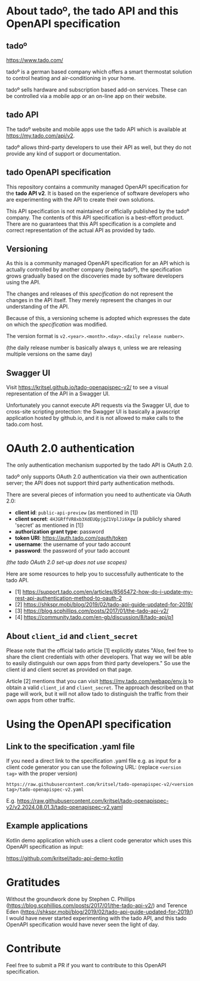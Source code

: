# About tado&ordm;, the tado API and this OpenAPI specification

## tado&ordm;

https://www.tado.com/

tado&ordm; is a german based company which offers a smart thermostat solution
to control heating and air-conditioning in your home.

tado&ordm; sells hardware and subscription based add-on services.
These can be controlled via a mobile app or an on-line app on their website.

## tado API
The tado&ordm; website and mobile apps use the tado API which is available at
https://my.tado.com/api/v2.

tado&ordm; allows third-party developers to use their API as well, 
but they do not provide any kind of support or documentation. 

## tado OpenAPI specification

This repository contains a community managed OpenAPI specification for the
**tado API v2**.
It is based on the experience of software developers who are experimenting
with the API to create their own solutions. 

This API specification is not maintained or officially published by the tado&ordm; company.
The contents of this API specification is a best-effort product.
There are no guarantees that this API specification is a complete and 
correct representation of the actual API as provided by tado.

## Versioning
As this is a community managed OpenAPI specification for an API which is 
actually controlled by another company (being tado&ordm;),
the specification grows gradually based on the discoveries made by 
software developers using the API. 

The changes and releases of this *specification* do not represent the changes 
in the API itself. 
They merely represent the changes in our understanding of the API.

Because of this, a versioning scheme is adopted which expresses the date 
on which the *specification* was modified. 

The version format is `v2.<year>.<month>.<day>.<daily release number>`.

(the daily release number is basically always `0`, unless we are releasing
multiple versions on the same day)

## Swagger UI
Visit https://kritsel.github.io/tado-openapispec-v2/ to see a visual representation
of the API in a Swagger UI.

Unfortunately you cannot execute API requests via the Swagger UI, 
due to cross-site scripting protection:
the Swagger UI is basically a javascript application hosted by github.io,
and it is not allowed to make calls to the tado.com host.

# OAuth 2.0 authentication
The only authentication mechanism supported by the tado API is OAuth 2.0.

tado&ordm; only supports OAuth 2.0 authentication via their own authentication server;
the API does not support third party authentication methods.

There are several pieces of information you need to authenticate via OAuth 2.0:
* **client id**: `public-api-preview` (as mentioned in [1])
* **client secret**: `4HJGRffVR8xb3XdEUQpjgZ1VplJi6Xgw` 
(a publicly shared 'secret' as mentioned in [1])
* **authorization grant type**: password
* **token URI**: https://auth.tado.com/oauth/token
* **username**: the username of your tado account
* **password**: the password of your tado account

_(the tado OAuth 2.0 set-up does not use scopes)_

Here are some resources to help you to successfully authenticate to the tado API.

* [1] https://support.tado.com/en/articles/8565472-how-do-i-update-my-rest-api-authentication-method-to-oauth-2
* [2] https://shkspr.mobi/blog/2019/02/tado-api-guide-updated-for-2019/
* [3] https://blog.scphillips.com/posts/2017/01/the-tado-api-v2/
* [4] https://community.tado.com/en-gb/discussion/8/tado-api/p1

## About `client_id` and `client_secret`
Please note that the official tado article [1] explicitly states
"Also, feel free to share the client credentials with other developers.
That way we will be able to easily distinguish our own apps from
third party developers." 
So use the client id and client secret as provided on that page.

Article [2] mentions that you can visit https://my.tado.com/webapp/env.js to
obtain a valid `client_id` and `client_secret`. 
The approach described on that page will work, but it will not allow tado to 
distinguish the traffic from their own apps from other traffic.

# Using the OpenAPI specification

## Link to the specification .yaml file
If you need a direct link to the specification .yaml file
e.g. as input for a client code generator you can use the following URL:
(replace `<version tag>` with the proper version)

`https://raw.githubusercontent.com/kritsel/tado-openapispec-v2/<version tag>/tado-openapispec-v2.yaml`

E.g. https://raw.githubusercontent.com/kritsel/tado-openapispec-v2/v2.2024.08.01.3/tado-openapispec-v2.yaml

## Example applications

Kotlin demo application which uses a client code generator which uses this OpenAPI 
specification as input:

https://github.com/kritsel/tado-api-demo-kotlin

# Gratitudes
Without the groundwork done by Stephen C. Phillips (https://blog.scphillips.com/posts/2017/01/the-tado-api-v2/)
and Terence Eden (https://shkspr.mobi/blog/2019/02/tado-api-guide-updated-for-2019/)
I would have never started experimenting with the tado API,
and this tado OpenAPI specification would have never seen the light of day.

# Contribute
Feel free to submit a PR if you want to contribute to this
OpenAPI specification.